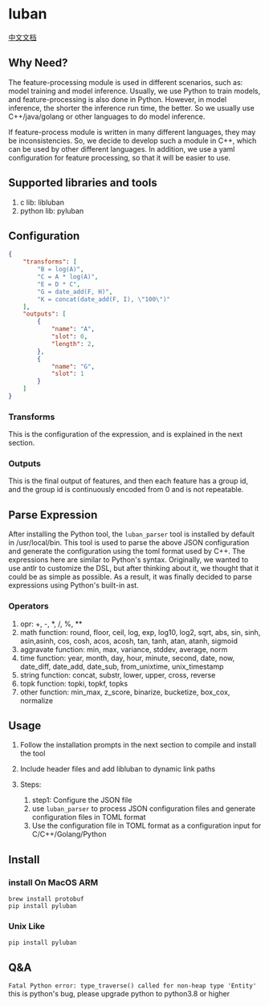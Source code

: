 # luban
[中文文档](https://github.com/uopensail/luban/blob/main/README_ZN.md)
## Why Need?

The feature-processing module is used in different scenarios, such as: model training and model inference. Usually, we use Python to train models, and feature-processing is also done in Python. However, in model inference, the shorter the inference run time, the better. So we usually use C++/java/golang or other languages to do model inference.

If feature-process module is written in many different languages, they may be inconsistencies. So, we decide to develop such a module in C++, which can be used by other different languages. In addition, we use a yaml configuration for feature processing, so that it will be easier to use.

## Supported libraries and tools

1. c lib: libluban
2. python lib: pyluban

## Configuration
```json
{
    "transforms": [
        "B = log(A)",
        "C = A * log(A)",
        "E = D * C",
        "G = date_add(F, H)",
        "K = concat(date_add(F, I), \"100\")"
    ],
    "outputs": [
        {
            "name": "A",
            "slot": 0,
            "length": 2,
        },
        {
            "name": "G",
            "slot": 1
        }
    ]
}
```
### Transforms

This is the configuration of the expression, and is explained in the next section.

### Outputs

This is the final output of features, and then each feature has a group id, and the group id is continuously encoded from 0 and is not repeatable.

## Parse Expression

After installing the Python tool, the `luban_parser` tool is installed by default in /usr/local/bin. 
This tool is used to parse the above JSON configuration and generate the configuration using the toml format used by C++.
The expressions here are similar to Python's syntax. Originally, we wanted to use antlr to customize the DSL, but after thinking about it, we thought that it could be as simple as possible. As a result, it was finally decided to parse expressions using Python's built-in ast.

### Operators

1. opr: +, -, *, /, %, **
2. math function: round, floor, ceil, log, exp, log10, log2, sqrt, abs, sin, sinh, asin,asinh, cos, cosh, acos, acosh, tan, tanh, atan, atanh, sigmoid
3. aggravate function: min, max, variance, stddev, average, norm
4. time function: year, month, day, hour, minute, second, date, now, date_diff, date_add, date_sub, from_unixtime, unix_timestamp
5. string function: concat, substr, lower, upper, cross, reverse
6. topk function: topki, topkf, topks
7. other function: min_max, z_score, binarize, bucketize, box_cox, normalize


## Usage
1. Follow the installation prompts in the next section to compile and install the tool

2. Include header files and add libluban to dynamic link paths

3. Steps:
    1. step1: Configure the JSON file
    2. use `luban_parser` to process JSON configuration files and generate configuration files in TOML format
    3. Use the configuration file in TOML format as a configuration input for C/C++/Golang/Python


## Install

### install On MacOS ARM

```shell
brew install protobuf
pip install pyluban
```

### Unix Like

```shell
pip install pyluban
```

## Q&A

`Fatal Python error: type_traverse() called for non-heap type 'Entity'`
this is python's bug, please upgrade python to python3.8 or higher